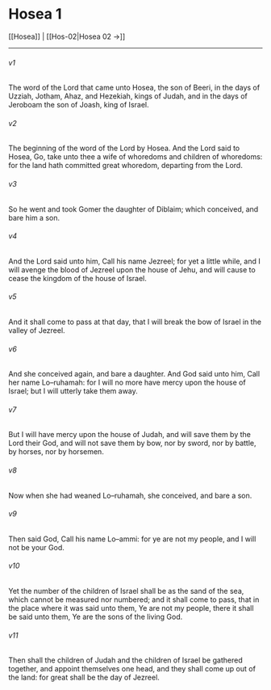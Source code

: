 # Hosea 1

[[Hosea]] | [[Hos-02|Hosea 02 →]]
***

###### v1
The word of the Lord that came unto Hosea, the son of Beeri, in the days of Uzziah, Jotham, Ahaz, and Hezekiah, kings of Judah, and in the days of Jeroboam the son of Joash, king of Israel.
###### v2
The beginning of the word of the Lord by Hosea. And the Lord said to Hosea, Go, take unto thee a wife of whoredoms and children of whoredoms: for the land hath committed great whoredom, departing from the Lord.
###### v3
So he went and took Gomer the daughter of Diblaim; which conceived, and bare him a son.
###### v4
And the Lord said unto him, Call his name Jezreel; for yet a little while, and I will avenge the blood of Jezreel upon the house of Jehu, and will cause to cease the kingdom of the house of Israel.
###### v5
And it shall come to pass at that day, that I will break the bow of Israel in the valley of Jezreel.
###### v6
And she conceived again, and bare a daughter. And God said unto him, Call her name Lo–ruhamah: for I will no more have mercy upon the house of Israel; but I will utterly take them away.
###### v7
But I will have mercy upon the house of Judah, and will save them by the Lord their God, and will not save them by bow, nor by sword, nor by battle, by horses, nor by horsemen.
###### v8
Now when she had weaned Lo–ruhamah, she conceived, and bare a son.
###### v9
Then said God, Call his name Lo–ammi: for ye are not my people, and I will not be your God.
###### v10
Yet the number of the children of Israel shall be as the sand of the sea, which cannot be measured nor numbered; and it shall come to pass, that in the place where it was said unto them, Ye are not my people, there it shall be said unto them, Ye are the sons of the living God.
###### v11
Then shall the children of Judah and the children of Israel be gathered together, and appoint themselves one head, and they shall come up out of the land: for great shall be the day of Jezreel. 
